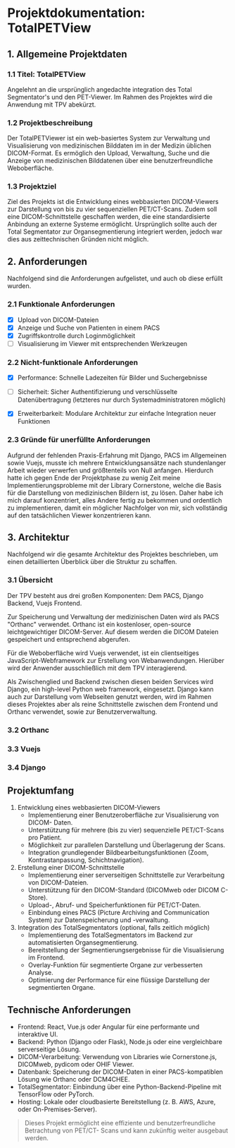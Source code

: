 # Projektdokumentation: TotalPETView

## 1. Allgemeine Projektdaten

### 1.1 Titel: TotalPETView

Angelehnt an die ursprünglich angedachte integration des Total Segmentator's und den PET-Viewer. Im Rahmen des Projektes wird die Anwendung mit TPV abekürzt.

### 1.2 Projektbeschreibung

Der TotalPETViewer ist ein web-basiertes System zur Verwaltung und Visualisierung von medizinischen Bilddaten im in der Medizin üblichen DICOM-Format. Es ermöglich den Upload, Verwaltung, Suche und die Anzeige von medizinischen Bilddatenen über eine benutzerfreundliche Weboberfläche.

### 1.3 Projektziel

Ziel des Projekts ist die Entwicklung eines webbasierten DICOM-Viewers zur Darstellung von bis zu vier sequenziellen PET/CT-Scans. Zudem soll eine DICOM-Schnittstelle geschaffen werden, die eine standardisierte Anbindung an externe Systeme ermöglicht. Ursprünglich sollte auch der Total Segmentator zur Organsegmentierung integriert werden, jedoch war dies aus zeittechnischen Gründen nicht möglich.

## 2. Anforderungen

Nachfolgend sind die Anforderungen aufgelistet, und auch ob diese erfüllt wurden.

### 2.1 Funktionale Anforderungen

- [X] Upload von DICOM-Dateien
- [X] Anzeige und Suche von Patienten in einem PACS
- [X] Zugriffskontrolle durch Loginmöglichkeit
- [ ] Visualisierung im Viewer mit entsprechenden Werkzeugen

### 2.2 Nicht-funktionale Anforderungen

- [X] Performance: Schnelle Ladezeiten für Bilder und Suchergebnisse
- [ ] Sicherheit: Sicher Authentifizierung und verschlüsselte Datenübertragung (letzteres nur durch Systemadministratoren möglich)
- [X] Erweiterbarkeit: Modulare Architektur zur einfache Integration neuer Funktionen


### 2.3 Gründe für unerfüllte Anforderungen

Aufgrund der fehlenden Praxis-Erfahrung mit Django, PACS im Allgemeinen sowie Vuejs, musste ich mehrere Entwicklungsansätze nach stundenlanger Arbeit wieder verwerfen und größtenteils von Null anfangen. Hierdurch hatte ich gegen Ende der Projektphase zu wenig Zeit meine Implementierungsprobleme mit der Library Cornerstone, welche die Basis für die Darstellung von medizinischen Bildern ist, zu lösen. Daher habe ich mich darauf konzentriert, alles Andere fertig zu bekommen und ordentlich zu implementieren, damit ein möglicher Nachfolger von mir, sich vollständig auf den tatsächlichen Viewer konzentrieren kann.

## 3. Architektur

Nachfolgend wir die gesamte Architektur des Projektes beschrieben, um einen detaillierten Überblick über die Struktur zu schaffen.

### 3.1 Übersicht

Der TPV besteht aus drei großen Komponenten: Dem PACS, Django Backend, Vuejs Frontend.

Zur Speicherung und Verwaltung der medizinischen Daten wird als PACS "Orthanc" verwendet. Orthanc ist ein kostenloser, open-source leichtgewichtiger DICOM-Server. Auf diesem werden die DICOM Dateien gespeichert und entsprechend abgerufen.

Für die Weboberfläche wird Vuejs verwendet, ist ein clientseitiges JavaScript-Webframework zur Erstellung von Webanwendungen. Hierüber wird der Anwender ausschließlich mit dem TPV interagierend.

Als Zwischenglied und Backend zwischen diesen beiden Services wird Django, ein high-level Python web framework, eingesetzt. Django kann auch zur Darstellung vom Webseiten genutzt werden, wird im Rahmen dieses Projektes aber als reine Schnittstelle zwischen dem Frontend und Orthanc verwendet, sowie zur Benutzerverwaltung.

### 3.2 Orthanc


### 3.3 Vuejs

### 3.4 Django

## Projektumfang

1. Entwicklung eines webbasierten DICOM-Viewers
    - Implementierung einer Benutzeroberfläche zur Visualisierung von DICOM- Daten.
    - Unterstützung für mehrere (bis zu vier) sequenzielle PET/CT-Scans pro Patient.
    - Möglichkeit zur parallelen Darstellung und Überlagerung der Scans.
    - Integration grundlegender Bildbearbeitungsfunktionen (Zoom, Kontrastanpassung, Schichtnavigation).
2. Erstellung einer DICOM-Schnittstelle
    - Implementierung einer serverseitigen Schnittstelle zur Verarbeitung von DICOM-Dateien.
    - Unterstützung für den DICOM-Standard (DICOMweb oder DICOM C-Store).
    - Upload-, Abruf- und Speicherfunktionen für PET/CT-Daten.
    - Einbindung eines PACS (Picture Archiving and Communication System) zur Datenspeicherung und -verwaltung.
3. Integration des TotalSegmentators (optional, falls zeitlich möglich)
    - Implementierung des TotalSegmentators im Backend zur automatisierten Organsegmentierung.
    - Bereitstellung der Segmentierungsergebnisse für die Visualisierung im Frontend.
    - Overlay-Funktion für segmentierte Organe zur verbesserten Analyse.
    - Optimierung der Performance für eine flüssige Darstellung der segmentierten Organe.
  
## Technische Anforderungen

  - Frontend: React, Vue.js oder Angular für eine performante und interaktive UI.
  - Backend: Python (Django oder Flask), Node.js oder eine vergleichbare serverseitige Lösung.
  - DICOM-Verarbeitung: Verwendung von Libraries wie Cornerstone.js, DICOMweb, pydicom oder OHIF Viewer.
  - Datenbank: Speicherung der DICOM-Daten in einer PACS-kompatiblen Lösung wie Orthanc oder DCM4CHEE.
  - TotalSegmentator: Einbindung über eine Python-Backend-Pipeline mit TensorFlow oder PyTorch.
  - Hosting: Lokale oder cloudbasierte Bereitstellung (z. B. AWS, Azure, oder On-Premises-Server).

> Dieses Projekt ermöglicht eine effiziente und benutzerfreundliche Betrachtung von PET/CT-
Scans und kann zukünftig weiter ausgebaut werden.
